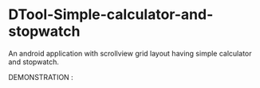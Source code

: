 # DTool-Simple-calculator-and-stopwatch
An android application with scrollview grid layout having simple calculator and stopwatch.

DEMONSTRATION :

